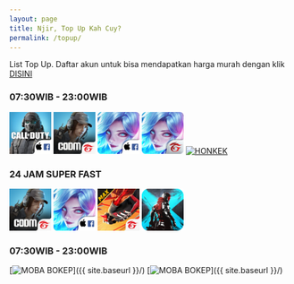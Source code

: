 ```yaml
---
layout: page
title: Njir, Top Up Kah Cuy?
permalink: /topup/
---
```

List Top Up.
Daftar akun untuk bisa mendapatkan harga murah dengan klik [DISINI](https://www.ifgameshop.com/?a=topupmurah)

### 07:30WIB - 23:00WIB
[![KODEMAPPLE/FB](https://raw.githubusercontent.com/KijangSalto/l/main/g/codm.png)](https://ifgameshop.com/id/call-of-duty-mobile-awal-apple-atau-facebook) [![KODEMGARENA](https://raw.githubusercontent.com/KijangSalto/l/main/g/codm1.png)](https://ifgameshop.com/id/call-of-duty-mobile-garena-via-player-id-) [![AOBAPPLE/FB](https://raw.githubusercontent.com/KijangSalto/l/main/g/aov.png)](https://ifgameshop.com/id/arena-of-valor-awal-apple-atau-facebook-) [![AOBGARENA](https://raw.githubusercontent.com/KijangSalto/l/main/g/aov1.png)](https://ifgameshop.com/id/aov-garena-via-id) [![HONKEK](https://raw.githubusercontent.com/KijangSalto/l/main/g/honkek.png)](https://ifgameshop.com/id/honkai-impact-3)

###  24 JAM SUPER FAST
[![GAME AAA](https://raw.githubusercontent.com/KijangSalto/l/main/g/codm1.png)](https://ifgameshop.com/id/codm-all-login-24-jam) [![MOBAFORNO](https://raw.githubusercontent.com/KijangSalto/l/main/g/aov.png)](https://ifgameshop.com/id/arena-of-valor-lg) [![EPEP](https://raw.githubusercontent.com/KijangSalto/l/main/g/epep.png)](https://ifgameshop.com/id/free-fire) [![KEBELETWARJON](https://raw.githubusercontent.com/KijangSalto/l/main/g/pb.png)](https://ifgameshop.com/id/blood-strike) 
### 07:30WIB - 23:00WIB
[<img src="{{ site.baseurl }}/images/g/aov.png" alt="MOBA BOKEP" style="width: 400px;"/>]({{ site.baseurl }}/)
[<img src="{{ site.baseurl }}/images/g/aov.png" alt="MOBA BOKEP" style="width: 300px;"/>]({{ site.baseurl }}/)